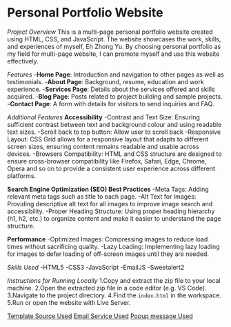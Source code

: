 # Personal Portfolio Website

*Project Overview*
This is a multi-page personal portfolio website created using HTML, CSS, and JavaScript. The website showcases the work, skills, and experiences of myself, Eh Zhong Yu. By choosing personal portfolio as my field for multi-page website, I can promote myself and use this website effectively.

*Features*
-**Home Page**: Introduction and navigation to other pages as well as testimonials.
-**About Page**: Background, resume, education and work experience.
-**Services Page**: Details about the services offered and skills acquired.
-**Blog Page**: Posts related to project building and sample projects.
-**Contact Page**: A form with details for visitors to send inquiries and FAQ.

*Additional Features*
**Accessibility**
-Contrast and Text Size: Ensuring sufficient contrast between text and background colour and using readable text sizes.
-Scroll back to top button: Allow user to scroll back
-Responsive Layout: CSS Grid allows for a responsive layout that adapts to different screen sizes, ensuring content remains readable and usable across devices.
-Browsers Compatibility: HTML and CSS structure are designed to ensure cross-browser compatibility like Firefox, Safari, Edge, Chrome, Opera and so on to provide a consistent user experience across different platforms.

**Search Engine Optimization (SEO) Best Practices**
-Meta Tags: Adding relevant meta tags such as title to each page.
-Alt Text for Images: Providing descriptive alt text for all images to improve image search and accessibility.
-Proper Heading Structure: Using proper heading hierarchy (h1, h2, etc.) to organize content and make it easier to understand the page structure.

**Performance**
-Optimized Images: Compressing images to reduce load times without sacrificing quality.
-Lazy Loading: Implementing lazy loading for images to defer loading of off-screen images until they are needed.

*Skills Used*
-HTML5
-CSS3
-JavaScript
-EmailJS
-Sweetalert2

*Instructions for Running Locally*
1.Copy and extract the zip file to your local machine.
2.Open the extracted zip file in a code editor (e.g. VS Code).
3.Navigate to the project directory.
4.Find the `index.html` in the workspace.
5.Run or open the website with Live Server.

[Template Source Used](https://www.youtube.com/watch?v=FvI6Hm7qD3M&list=PLMNhwMMnPnGo7HhHNECPCCgCRnPtubskM&index=14)
[Email Service Used](https://www.emailjs.com/)
[Popup message Used](https://sweetalert2.github.io/)
